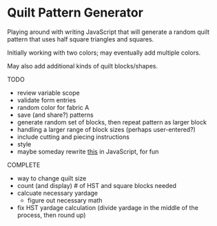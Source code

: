# Quilt Pattern Generator

Playing around with writing JavaScript that will generate a random quilt pattern that uses half square triangles and squares. 

Initially working with two colors; may eventually add multiple colors.

May also add additional kinds of quilt blocks/shapes.

TODO
- review variable scope
- validate form entries
- random color for fabric A
- save (and share?) patterns
- generate random set of blocks, then repeat pattern as larger block
- handling a larger range of block sizes (perhaps user-entered?)
- include cutting and piecing instructions
- style
- maybe someday rewrite [this](http://www.levitated.net/daily/lev9block.html) in JavaScript, for fun

COMPLETE
- way to change quilt size
- count (and display) # of HST and square blocks needed
- calcuate necessary yardage
  - figure out necessary math
- fix HST yardage calculation (divide yardage in the middle of the process, then round up)


